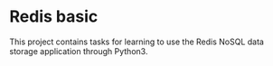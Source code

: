 # Redis basic

This project contains tasks for learning to use the Redis NoSQL data storage application through Python3.
